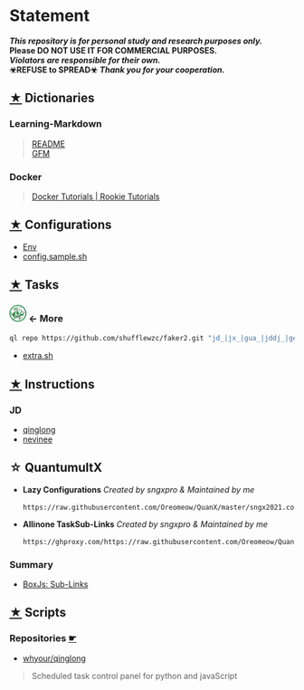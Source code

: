 # Statement

***This repository is for personal study and research purposes only.***  
**Please DO NOT USE IT FOR COMMERCIAL PURPOSES.**  
***Violators are responsible for their own.***  
**☣REFUSE to SPREAD☣**
***Thank you for your cooperation.***

## [★](./Dict) Dictionaries

### Learning-Markdown

> [README](https://github.com/Oreomeow/README#readme)  
> [GFM](https://592592.xyz/2020/Github_Flavored_Markdown/#%E7%9B%AE%E5%BD%95)

### Docker

> [Docker Tutorials | Rookie Tutorials](https://www.runoob.com/docker/docker-tutorial.html)  

## [★](./Conf) Configurations  

- [Env](./Conf#readme)
- [config.sample.sh](./Conf/Qinglong/config.sample.sh)

## [★](./Tasks) Tasks

### [<img src="/Icons/qinglong/QL.png" title="QL" width="30" height="30" />][QL] ← More

```sh
ql repo https://github.com/shufflewzc/faker2.git "jd_|jx_|gua_|jddj_|getJDCookie" "activity|backUp|Coupon|update" "^jd[^_]|USER|utils|function|^JS|^TS|^JDJRValidator_Pure|^ZooFaker|^sign|ql"
```

- [extra.sh](./Tasks/qlrepo/extra.sh)

## [★](./INS) Instructions

### JD

- [qinglong](./INS/JD/qinglong#readme)
- [nevinee](./INS/JD/nevinee#readme)  

## ☆ QuantumultX

- **Lazy Configurations** *Created by sngxpro & Maintained by me*

  ``` text
  https://raw.githubusercontent.com/Oreomeow/QuanX/master/sngx2021.conf
  ```

- **Allinone TaskSub-Links** *Created by sngxpro & Maintained by me*

  ```text
  https://ghproxy.com/https://raw.githubusercontent.com/Oreomeow/QuanX/master/task/AllinOne.json
  ```

### Summary

- [BoxJs: Sub-Links](./QX/BoxJs#readme)  

## [★](./Scripts) Scripts

### Repositories [☛](./Scripts#repositories)

- [whyour/qinglong](https://github.com/whyour/qinglong)

> Scheduled task control panel for python and javaScript

[QL]:./Tasks/qlrepo#readme
